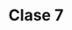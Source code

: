 ---
layout: page
title: Clase 7
description: Jueves (Mañana, 2018)
permalink: /bitacoras/2018/jueves-m/clase-7/
---